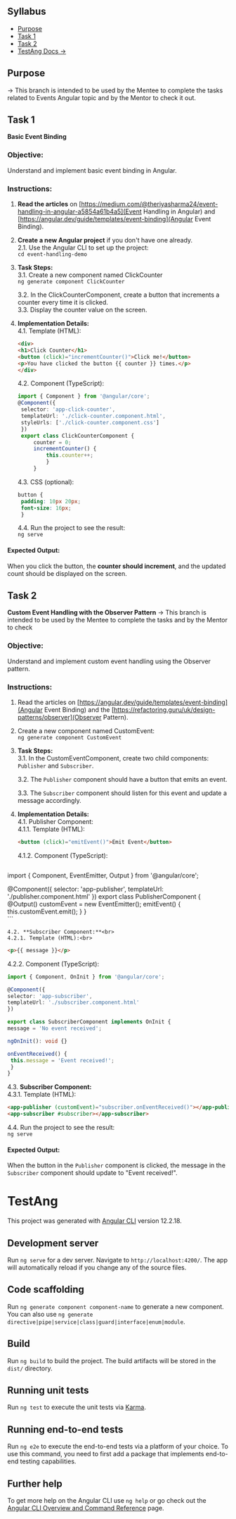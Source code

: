 
## Syllabus

- [Purpose](#purpose)
- [Task 1](#task1)
- [Task 2](#task2)
- [TestAng Docs ->](#testang)


## Purpose
-> This branch is intended to be used by the Mentee to complete the tasks related to Events Angular topic and by the Mentor to check it out.

## Task 1
**Basic Event Binding**

### Objective: 
Understand and implement basic event binding in Angular.

### Instructions:
1. **Read the articles** on [https://medium.com/@theriyasharma24/event-handling-in-angular-a5854a61b4a5](Event Handling in Angular) and [https://angular.dev/guide/templates/event-binding](Angular Event Binding).

2. **Create a new Angular project** if you don't have one already.<br>
   2.1. Use the Angular CLI to set up the project:<br>
   `cd event-handling-demo`

3. **Task Steps:**<br>
   3.1. Create a new component named ClickCounter<br>
   `ng generate component ClickCounter`

   3.2. In the ClickCounterComponent, create a button that increments a counter every time it is clicked.<br>
   3.3. Display the counter value on the screen.
4. **Implementation Details:**<br>
   4.1. Template (HTML):
   ```html
   <div>
   <h1>Click Counter</h1>
   <button (click)="incrementCounter()">Click me!</button>
   <p>You have clicked the button {{ counter }} times.</p>
   </div>
   ```


   4.2. Component (TypeScript):
   ```ts
   import { Component } from '@angular/core';
   @Component({
    selector: 'app-click-counter',
    templateUrl: './click-counter.component.html',
    styleUrls: ['./click-counter.component.css']
    })
    export class ClickCounterComponent {
        counter = 0;
        incrementCounter() {
            this.counter++;
            }
        }
    ```
       

    4.3. CSS (optional):
   ```css
   button {
    padding: 10px 20px;
    font-size: 16px;
    }
    ```

    4.4. Run the project to see the result:<br>
   `ng serve`

#### **Expected Output**:
When you click the button, the **counter should increment**, and the updated count should be displayed on the screen.


## Task 2
**Custom Event Handling with the Observer Pattern**
-> This branch is intended to be used by the Mentee to complete the tasks and by the Mentor to check

### Objective: 
Understand and implement custom event handling using the Observer pattern.

### Instructions:
1. Read the articles on [https://angular.dev/guide/templates/event-binding](Angular Event Binding) and the [https://refactoring.guru/uk/design-patterns/observer](Observer Pattern).

2. Create a new component named CustomEvent:<br>
   `ng generate component CustomEvent`

3. **Task Steps:**<br>
   3.1. In the CustomEventComponent, create two child components: `Publisher` and `Subscriber`.

   3.2. The `Publisher` component should have a button that emits an event.

   3.3. The `Subscriber` component should listen for this event and update a message accordingly.

4. **Implementation Details:**<br>
   4.1. Publisher Component:<br>
   4.1.1. Template (HTML):
   ```html
   <button (click)="emitEvent()">Emit Event</button>
   ```

   4.1.2. Component (TypeScript):
   ```ts
  import { Component, EventEmitter, Output } from '@angular/core';
  
  @Component({
    selector: 'app-publisher',
    templateUrl: './publisher.component.html'
    })
    export class PublisherComponent {
        @Output() customEvent = new EventEmitter<void>();
        emitEvent() {
            this.customEvent.emit();
            }
            }        
    ```
    
    4.2. **Subscriber Component:**<br>
    4.2.1. Template (HTML):<br>
   ```html
   <p>{{ message }}</p>
   ```

   4.2.2. Component (TypeScript):
   ```ts
  import { Component, OnInit } from '@angular/core';
  
  @Component({
  selector: 'app-subscriber',
  templateUrl: './subscriber.component.html'
  })
  
  export class SubscriberComponent implements OnInit {
  message = 'No event received';

  ngOnInit(): void {}

  onEventReceived() {
    this.message = 'Event received!';
    }
  }
  ```

  4.3. **Subscriber Component:**<br>
    4.3.1. Template (HTML):
   ```html
   <app-publisher (customEvent)="subscriber.onEventReceived()"></app-publisher>
   <app-subscriber #subscriber></app-subscriber>
   ```

   4.4. Run the project to see the result:<br>
   `ng serve`

#### Expected Output:
When the button in the `Publisher` component is clicked, the message in the `Subscriber` component should update to "Event received!".


# TestAng

This project was generated with [Angular CLI](https://github.com/angular/angular-cli) version 12.2.18.

## Development server

Run `ng serve` for a dev server. Navigate to `http://localhost:4200/`. The app will automatically reload if you change any of the source files.

## Code scaffolding

Run `ng generate component component-name` to generate a new component. You can also use `ng generate directive|pipe|service|class|guard|interface|enum|module`.

## Build

Run `ng build` to build the project. The build artifacts will be stored in the `dist/` directory.

## Running unit tests

Run `ng test` to execute the unit tests via [Karma](https://karma-runner.github.io).

## Running end-to-end tests

Run `ng e2e` to execute the end-to-end tests via a platform of your choice. To use this command, you need to first add a package that implements end-to-end testing capabilities.

## Further help

To get more help on the Angular CLI use `ng help` or go check out the [Angular CLI Overview and Command Reference](https://angular.io/cli) page.
